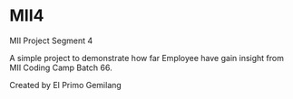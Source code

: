 # MII4
MII Project Segment 4

A simple project to demonstrate how far Employee have gain insight from MII Coding Camp Batch 66.

Created by
El Primo Gemilang
